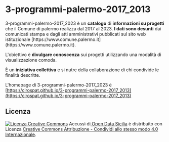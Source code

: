 # 3-programmi-palermo-2017_2013
<p>
	3-programmi-palermo-2017_2023 è un <strong>catalogo</strong> di <strong>informazioni su progetti</strong> che il Comune di palermo realizza dal 2017 al 2023. <strong>I dati sono desunti</strong> dai comunicati stampa e dagli atti amministrativi pubblicati sul sito web istituzionale  [https://www.comune.palermo.it](https://www.comune.palermo.it).
</p>
<p>
	L'obiettivo è <strong>divulgare conoscenza</strong> sui progetti utilizzando una modalità di visualizzazione comoda.
</p>
<p>
	È un <strong>iniziativa collettiva</strong> e si nutre della collaborazione di chi condivide le finalità descritte.

L'homepage di 3-programmi-palermo-2017_2023 è [https://cirospat.github.io/3-programmi-palermo-2017_2013](https://cirospat.github.io/3-programmi-palermo-2017_2013)

## Licenza
<p>
<a rel="license" href="http://creativecommons.org/licenses/by-sa/4.0/"><img alt="Licenza Creative Commons" style="border-width:0" src="https://i.creativecommons.org/l/by-sa/4.0/80x15.png"></a> <span xmlns:dct="http://purl.org/dc/terms/" property="dct:title">Accussì</span> di<a xmlns:cc="http://creativecommons.org/ns#" href="http://opendatasicilia.it" property="cc:attributionName" rel="cc:attributionURL"> Open Data Sicilia</a> è distribuito con Licenza <a rel="license" href="http://creativecommons.org/licenses/by-sa/4.0/">Creative Commons Attribuzione - Condividi allo stesso modo 4.0 Internazionale</a>.
</p>
